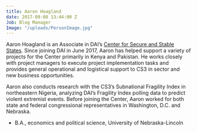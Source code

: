 ```yaml
---
title: Aaron Hoagland
date: 2017-09-08 13:44:00 Z
Job: Blog Manager
Image: "/uploads/PersonImage.jpg"
---
```


Aaron Hoagland is an Associate in DAI’s [Center for Secure and Stable States](https://www.dai.com/our-work/solutions/fragile-states). Since joining DAI in June 2017, Aaron has helped support a variety of projects for the Center primarily in Kenya and Pakistan. He works closely with project managers to execute project implementation tasks and provides general operational and logistical support to CS3 in sector and new business opportunities. 

Aaron also conducts research with the CS3’s Subnational Fragility Index in northeastern Nigeria, analyzing DAI’s Fragility Index polling data to predict violent extremist events. Before joining the Center, Aaron worked for both state and federal congressional representatives in Washington, D.C. and Nebraska.

<!--more-->

* B.A., economics and political science, University of Nebraska-Lincoln